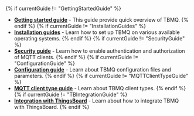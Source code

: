{% if currentGuide != "GettingStartedGuide" %}
- [**Getting started guide**](/docs/mqtt-broker/getting-started/) - This guide provide quick overview of TBMQ.
{% endif %}
{% if currentGuide != "InstallationGuides" %}
- [**Installation guides**](/docs/mqtt-broker/install/installation-options/) - Learn how to set up TBMQ on various available operating systems.
{% endif %}
{% if currentGuide != "SecurityGuide" %}
- [**Security guide**](/docs/mqtt-broker/security/) - Learn how to enable authentication and authorization of MQTT clients.
{% endif %}
{% if currentGuide != "ConfigurationGuide" %}
- [**Configuration guide**](/docs/mqtt-broker/install/config/) - Learn about TBMQ configuration files and parameters.
{% endif %}
{% if currentGuide != "MQTTClientTypeGuide" %}
- [**MQTT client type guide**](/docs/mqtt-broker/user-guide/mqtt-client-type/) - Learn about TBMQ client types.
{% endif %}
{% if currentGuide != "TBIntegrationGuide" %}
- [**Integration with ThingsBoard**](/docs/mqtt-broker/user-guide/integrations/how-to-connect-thingsboard-to-tbmq/) - Learn about how to integrate TBMQ with ThingsBoard.
{% endif %}
